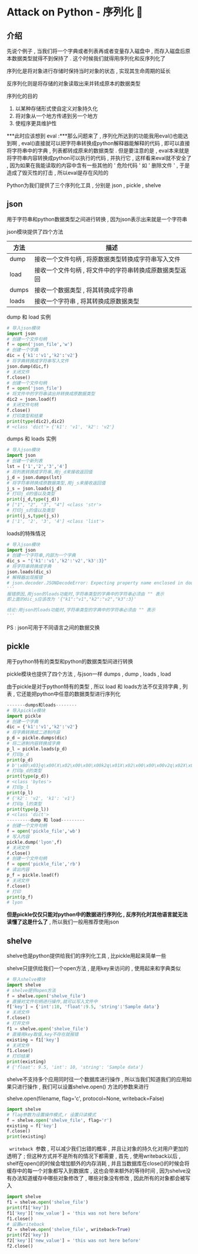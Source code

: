 #  Attack on Python - 序列化 🐍










<extoc></extoc>

## 介绍

先说个例子 , 当我们将一个字典或者列表再或者变量存入磁盘中 , 而存入磁盘后原本数据类型就得不到保持了 . 这个时候我们就得用序列化和反序列化了

序列化是将对象进行存储时保持当时对象的状态 , 实现其生命周期的延长 

反序列化则是将存储的对象读取出来并转成原本的数据类型

序列化的目的

1. 以某种存储形式使自定义对象持久化
2. 将对象从一个地方传递到另一个地方
3. 使程序更具维护性

***此时应该想到 eval :***那么问题来了 , 序列化所达到的功能我用eval()也能达到啊 , eval()直接就可以把字符串转换成python解释器能解释的代码 , 即可以直接将字符串中的字典 , 列表都转成原来的数据类型 . 但是要注意的是 , eval本来就是将字符串内容转换成python可以执行的代码 , 并执行它 , 这样看来eval就不安全了 , 因为如果在我能读取的内容中含有一些其他的 ' 危险代码 ' 如 ' 删除文件 ' , 于是造成了毁灭性的打击 , 所以eval是存在风险的 

Python为我们提供了三个序列化工具 , 分别是 json , pickle , shelve

## json

用于字符串和python数据类型之间进行转换 , 因为json表示出来就是一个字符串

json模块提供了四个方法

| 方法    | 描述                            |
| ----- | ----------------------------- |
| dump  | 接收一个文件句柄 , 将原数据类型转换成字符串写入文件   |
| load  | 接收一个文件句柄 , 将文件中的字符串转换成原数据类型返回 |
| dumps | 接收一个数据类型 , 将其转换成字符串           |
| loads | 接收一个字符串 , 将其转换成原数据类型          |

dump 和 load 实例

```python
# 导入json模块
import json
# 创建一个文件句柄
f = open('json_file','w')
# 创建一个字典
dic = {'k1':'v1','k2':'v2'}
# 将字典转换成字符串写入文件
json.dump(dic,f)
# 关闭文件
f.close()
# 创建一个文件句柄
f = open('json_file')
# 将文件中的字符串读出并转换成原数据类型
dic2 = json.load(f)
# 关闭文件句柄
f.close()
# 打印类型和结果
print(type(dic2),dic2)
# <class 'dict'> {'k1': 'v1', 'k2': 'v2'}
```

dumps 和 loads 实例

```python
# 导入json模块
import json
# 创建一个新列表
lst = ['1','2','3','4']
# 将列表转换成字符串,用j_d来接收返回值
j_d = json.dumps(lst)
# 将字符串转换成原数据类型,用j_s来接收返回值
j_s = json.loads(j_d)
# 打印j_d的值以及类型
print(j_d,type(j_d))
# ["1", "2", "3", "4"] <class 'str'>
# 打印j_s的值以及类型
print(j_s,type(j_s))
# ['1', '2', '3', '4'] <class 'list'>
```

loads的特殊情况

```python
# 导入json模块
import json
# 创建一个字符串,内部为一个字典
dic_s = "{'k1':'v1','k2':'v2','k3':3}"
# 将字符串转换成字典
json.loads(dic_s)
# 解释器出现报错
# json.decoder.JSONDecodeError: Expecting property name enclosed in double quotes: line 1 column 2 (char 1)
'''
报错原因,用json的loads功能时,字符串类型的字典中的字符串必须由 "" 表示
即上面的dic_s应该改为 '{"k1":"v1","k2":"v2","k3":3}'

结论:用json的loads功能时,字符串类型的字典中的字符串必须由 "" 表示
'''
```

PS : json可用于不同语言之间的数据交换

## pickle 

用于python特有的类型和python的数据类型间进行转换

pickle模块也提供了四个方法 , 与json一样 dumps , dump , loads , load

由于pickle是对于python特有的类型 , 所以 load 和 loads方法不仅支持字典 , 列表  , 它还能把python中任意的数据类型进行序列化

```python
-------dumps和loads--------
# 导入pickle模块
import pickle
# 创建一个字典
dic = {'k1':'v1','k2':'v2'}
# 将字典转换成二进制内容
p_d = pickle.dumps(dic)
# 将二进制内容转换成字典
p_l = pickle.loads(p_d)
# 打印p_d
print(p_d)  
# b'\x80\x03}q\x00(X\x02\x00\x00\x00k2q\x01X\x02\x00\x00\x00v2q\x02X\x02\x00\x00\x00k1q\x03X\x02\x00\x00\x00v1q\x04u.'
# 打印p_d的类型
print(type(p_d))
# <class 'bytes'>
# 打印p_l
print(p_l)
# {'k2': 'v2', 'k1': 'v1'}
# 打印p_l的类型
print(type(p_l))
# <class 'dict'>
---------dump 和 load---------
# 创建一个文件句柄
f = open('pickle_file','wb')
# 写入内容
pickle.dump('lyon',f)
# 关闭文件
f.close()
# 创建一个文件句柄
f = open('pickle_file','rb')
# 读出内容
p_f = pickle.load(f)
# 关闭文件
f.close()
# 打印
print(p_f)
# lyon
```

**但是pickle仅仅只能对python中的数据进行序列化 , 反序列化时其他语言就无法读懂了这是什么了** , 所以我们一般用推荐使用json

## shelve

shelve也是python提供给我们的序列化工具 , 比pickle用起来简单一些

shelve只提供给我们一个open方法 , 是用key来访问的 ,  使用起来和字典类似

```python
# 导入shelve模块
import shelve
# shelve提供open方法
f = shelve.open('shelve_file')
# 直接对文件句柄进行操作,就可以写入文件中
f['key'] = {'int':10, 'float':9.5, 'string':'Sample data'}  
# 关闭文件
f.close()
# 打开文件
f1 = shelve.open('shelve_file')
# 直接用key取值,key不存在就报错
existing = f1['key']
# 关闭文件
f1.close()
# 打印结果
print(existing)
# {'float': 9.5, 'int': 10, 'string': 'Sample data'}
```

shelve不支持多个应用同时往一个数据库进行操作 , 所以当我们知道我们的应用如果只进行操作 , 我们可以设置shelve.open() 方法的参数来进行

 shelve.open(filename, flag='c', protocol=None, writeback=False)

```python
import shelve
# flag参数为设置操作模式,r 设置只读模式
f = shelve.open('shelve_file', flag='r')
existing = f['key']
f.close()
print(existing)
```

`  writeback  `参数 , 可以减少我们出错的概率 , 并且让对象的持久化对用户更加的透明了 ; 但这种方式并不是所有的情况下都需要 , 首先 , 使用writeback以后 , shelf在open()的时候会增加额外的内存消耗 , 并且当数据库在close()的时候会将缓存中的每一个对象都写入到数据库 , 这也会带来额外的等待时间 , 因为shelve没有办法知道缓存中哪些对象修改了 , 哪些对象没有修改 , 因此所有的对象都会被写入

```python
import shelve
f1 = shelve.open('shelve_file')
print(f1['key'])
f1['key']['new_value'] = 'this was not here before'
f1.close()
# 设置writeback
f2 = shelve.open('shelve_file', writeback=True)
print(f2['key'])
f2['key']['new_value'] = 'this was not here before'
f2.close()
```